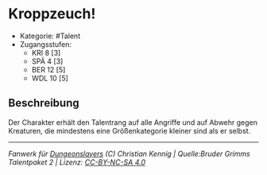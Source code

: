 <!---
Dies ist ein Fanwerk für DUNGEONSLAYERS (C) von Christian Kennig

Quellen:      [Bruder Grimms Talentpaket 2](https://www.f-space.de/ds4/downloads.html)
              [Talentbeschreibungen](https://www.f-space.de/ds4/tools-talentcards.html)
License:      [CC-BY-NC-SA 4.0](https://creativecommons.org/licenses/by-nc-sa/4.0/deed.de)
Richtlinien:  [Fanwerkrichtlinien](https://www.dungeonslayers.net/fanwerk-richtlinien/)
Autor:        Zauberlehrling
-->

  
# Kroppzeuch!  
- Kategorie: #Talent  
- Zugangsstufen:  
  - KRI 8 [3]  
  - SPÄ 4 [3]  
  - BER 12 [5]  
  - WDL 10 [5]  

## Beschreibung  
Der Charakter erhält den Talentrang auf alle Angriffe und auf Abwehr gegen Kreaturen, die mindestens eine Größenkategorie kleiner sind als er selbst.


___  
*Fanwerk für [Dungeonslayers](https://www.dungeonslayers.net/) (C) Christian Kennig | Quelle:Bruder Grimms Talentpaket 2 | Lizenz: [CC-BY-NC-SA 4.0](https://creativecommons.org/licenses/by-nc-sa/4.0/deed.de)*  